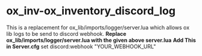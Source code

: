# ox_inv-ox_inventory_discord_log
This is a replacement for ox_lib/imports/logger/server.lua which allows ox lib logs to be send to discord webhook.
**Replace ox_lib/imports/logger/server.lua with the given above server.lua**
**Add This in Server.cfg**
set discord:webhook "YOUR_WEBHOOK_URL"
